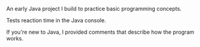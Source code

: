 An early Java project I build to practice basic programming concepts.

Tests reaction time in the Java console.

If you're new to Java, I provided comments that describe how the program works.
